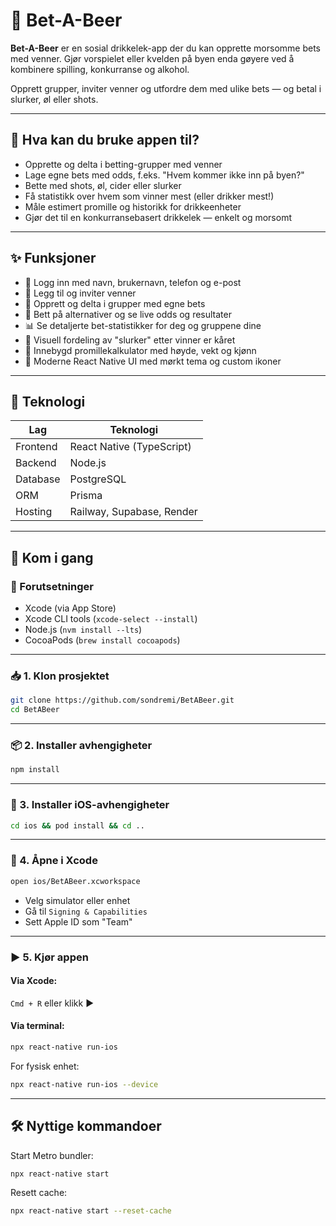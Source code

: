 # 🍻 Bet-A-Beer

**Bet-A-Beer** er en sosial drikkelek-app der du kan opprette morsomme bets med venner. Gjør vorspielet eller kvelden på byen enda gøyere ved å kombinere spilling, konkurranse og alkohol.

Opprett grupper, inviter venner og utfordre dem med ulike bets — og betal i slurker, øl eller shots.

---

## 🎯 Hva kan du bruke appen til?

- Opprette og delta i betting-grupper med venner
- Lage egne bets med odds, f.eks. "Hvem kommer ikke inn på byen?"
- Bette med shots, øl, cider eller slurker
- Få statistikk over hvem som vinner mest (eller drikker mest!)
- Måle estimert promille og historikk for drikkeenheter
- Gjør det til en konkurransebasert drikkelek — enkelt og morsomt

---

## ✨ Funksjoner

- 🔐 Logg inn med navn, brukernavn, telefon og e-post
- 👥 Legg til og inviter venner
- 🥇 Opprett og delta i grupper med egne bets
- 🍺 Bett på alternativer og se live odds og resultater
- 📊 Se detaljerte bet-statistikker for deg og gruppene dine
- 🍻 Visuell fordeling av "slurker" etter vinner er kåret
- 🧪 Innebygd promillekalkulator med høyde, vekt og kjønn
- 📱 Moderne React Native UI med mørkt tema og custom ikoner

---

## 🧱 Teknologi

| Lag      | Teknologi                         |
| -------- | --------------------------------- |
| Frontend | React Native (TypeScript)         |
| Backend  | Node.js                           |
| Database | PostgreSQL                        |
| ORM      | Prisma                            |
| Hosting  | Railway, Supabase, Render         |

---

## 🚀 Kom i gang

### 🧰 Forutsetninger

- Xcode (via App Store)
- Xcode CLI tools (`xcode-select --install`)
- Node.js (`nvm install --lts`)
- CocoaPods (`brew install cocoapods`)

---

### 📥 1. Klon prosjektet

```bash
git clone https://github.com/sondremi/BetABeer.git
cd BetABeer
```

---

### 📦 2. Installer avhengigheter

```bash
npm install
```

---

### 🍎 3. Installer iOS-avhengigheter

```bash
cd ios && pod install && cd ..
```

---

### 🧠 4. Åpne i Xcode

```bash
open ios/BetABeer.xcworkspace
```

- Velg simulator eller enhet
- Gå til `Signing & Capabilities`
- Sett Apple ID som "Team"

---

### ▶️ 5. Kjør appen

#### Via Xcode:
`Cmd + R` eller klikk ▶️

#### Via terminal:

```bash
npx react-native run-ios
```

For fysisk enhet:
```bash
npx react-native run-ios --device
```

---

## 🛠 Nyttige kommandoer

Start Metro bundler:
```bash
npx react-native start
```

Resett cache:
```bash
npx react-native start --reset-cache
```
